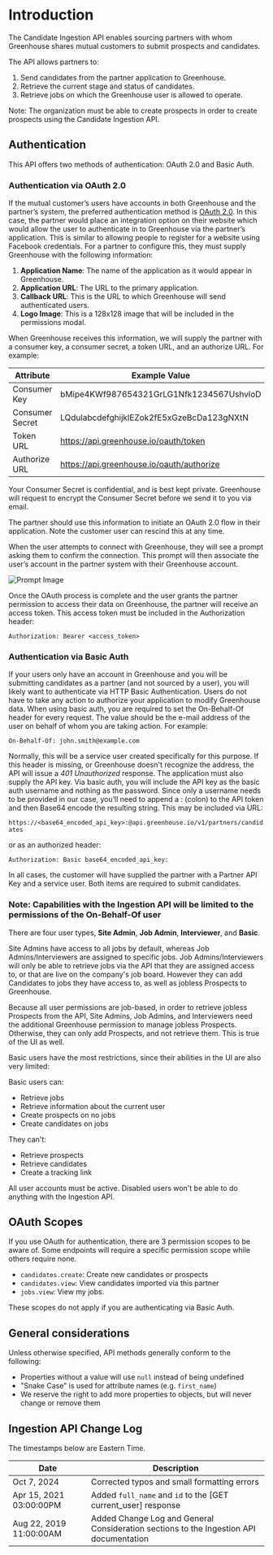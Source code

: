 # Introduction

The Candidate Ingestion API enables sourcing partners with whom Greenhouse shares mutual customers to submit prospects and candidates.

The API allows partners to:

1. Send candidates from the partner application to Greenhouse.
2. Retrieve the current stage and status of candidates.
3. Retrieve jobs on which the Greenhouse user is allowed to operate.

Note: The organization must be able to create prospects in order to create prospects using the Candidate Ingestion API.

## Authentication

This API offers two methods of authentication: OAuth 2.0 and Basic Auth.

### Authentication via OAuth 2.0

If the mutual customer’s users have accounts in both Greenhouse and the partner’s system, the preferred authentication method is [OAuth 2.0](https://tools.ietf.org/html/rfc6749). In this case, the partner would place an integration option on their website which would allow the user to authenticate in to Greenhouse via the partner’s application. This is similar to allowing people to register for a website using Facebook credentials. For a partner to configure this, they must supply Greenhouse with the following information:

1. **Application Name**: The name of the application as it would appear in Greenhouse.
2. **Application URL**: The URL to the primary application.
3. **Callback URL**: This is the URL to which Greenhouse will send
   authenticated users.
4. **Logo Image**: This is a 128x128 image that will be included in the
   permissions modal.

When Greenhouse receives this information, we will supply the partner with a consumer key, a consumer secret, a token URL, and an authorize URL. For example:

| Attribute       | Example Value                             |
| --------------- | ----------------------------------------- |
| Consumer Key    | bMipe4KWf987654321GrLG1Nfk1234567UshvloD  |
| Consumer Secret | LQdulabcdefghijklEZok2fE5xGzeBcDa123gNXtN |
| Token URL       | https://api.greenhouse.io/oauth/token     |
| Authorize URL   | https://api.greenhouse.io/oauth/authorize |

<aside class="notice">
Your Consumer Secret is confidential, and is best kept private. Greenhouse will request to encrypt the Consumer Secret before we send it to you via email. 
</aside>

The partner should use this information to initiate an OAuth 2.0 flow in their application. Note the customer user can rescind this at any time.

When the user attempts to connect with Greenhouse, they will see a prompt asking them to confirm the connection. This prompt will then associate the user’s account in the partner system with their Greenhouse account.

<img src="/images/prompt.png" alt= "Prompt Image" max-width>

Once the OAuth process is complete and the user grants the partner permission to access their data on Greenhouse, the partner will receive an access token. This access token must be included in the Authorization header:

`Authorization: Bearer <access_token>`

### Authentication via Basic Auth

If your users only have an account in Greenhouse and you will be submitting candidates as a partner (and not sourced by a user), you will likely want to authenticate via HTTP Basic Authentication. Users do not have to take any action to authorize your application to modify Greenhouse data. When using basic auth, you are required to set the On-Behalf-Of header for every request. The value should be the e-mail address of the user on behalf of whom you are taking action. For example:

`On-Behalf-Of: john.smith@example.com`

Normally, this will be a service user created specifically for this purpose. If this header is missing, or Greenhouse doesn't recognize the address, the API will issue a _401 Unauthorized_ response. The application must also supply the API key. Via basic auth, you will include the API key as the basic auth username and nothing as the password. Since only a username needs to be provided in our case, you’ll need to append a : (colon) to the API token and then Base64 encode the resulting string. This may be included via URL:

`https://<base64_encoded_api_key>:@api.greenhouse.io/v1/partners/candidates`

or as an authorized header:

`Authorization: Basic base64_encoded_api_key:`

In all cases, the customer will have supplied the partner with a Partner API Key and a service user. Both items are required to submit candidates.

### Note: Capabilities with the Ingestion API will be limited to the permissions of the On-Behalf-Of user

There are four user types, **Site Admin**, **Job Admin**, **Interviewer**, and **Basic**.

Site Admins have access to all jobs by default, whereas Job Admins/Interviewers are assigned to specific jobs. Job Admins/Interviewers will only be able to retrieve jobs via the API that they are assigned access to, or that are live on the company's job board. However they can add Candidates to jobs they have access to, as well as jobless Prospects to Greenhouse.

Because all user permissions are job-based, in order to retrieve jobless Prospects from the API, Site Admins, Job Admins, and Interviewers need the additional Greenhouse permission to manage jobless Prospects. Otherwise, they can only add Prospects, and not retrieve them. This is true of the UI as well.

Basic users have the most restrictions, since their abilities in the UI are also very limited:

Basic users can:

* Retrieve jobs
* Retrieve information about the current user
* Create prospects on no jobs 
* Create candidates on jobs

They can't:

* Retrieve prospects
* Retrieve candidates
* Create a tracking link

<aside class="warning">
All user accounts must be active. Disabled users won't be able to do anything with the Ingestion API.
</aside>



## OAuth Scopes

If you use OAuth for authentication, there are 3 permission scopes to be aware of. Some endpoints will require a specific permission scope while others require none.

- `candidates.create`: Create new candidates or prospects
- `candidates.view`: View candidates imported via this partner
- `jobs.view`: View my jobs.

<aside class="warning">
These scopes do not apply if you are authenticating via Basic Auth.
</aside>

## General considerations

Unless otherwise specified, API methods generally conform to the following:

- Properties without a value will use `null` instead of being undefined
- "Snake Case" is used for attribute names (e.g. `first_name`)
- We reserve the right to add more properties to objects, but will never change or remove them

## Ingestion API Change Log

The timestamps below are Eastern Time.

| Date                    | Description                                                                            |
|-------------------------|----------------------------------------------------------------------------------------|
| Oct 7, 2024             | Corrected typos and small formatting errors                                            |
| Apr 15, 2021 03:00:00PM | Added `full_name` and `id` to the [GET current_user] response                          |
| Aug 22, 2019 11:00:00AM | Added Change Log and General Consideration sections to the Ingestion API documentation |
